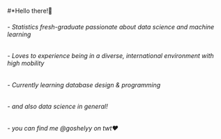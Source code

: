 #*Hello there!🐸

###### - Statistics fresh-graduate passionate about data science and machine learning 
###### - Loves to experience being in a diverse, international environment with high mobility
###### - Currently learning database design & programming
###### - and also data science in general!
###### - you can find me @goshelyy on twt❤️
